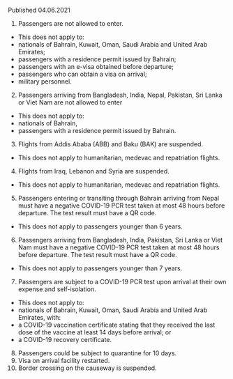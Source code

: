 Published 04.06.2021
1. Passengers are not allowed to enter.
- This does not apply to:
- nationals of Bahrain, Kuwait, Oman, Saudi Arabia and United Arab Emirates;
- passengers with a residence permit issued by Bahrain;
- passengers with an e-visa obtained before departure;
- passengers who can obtain a visa on arrival; 
- military personnel.
2. Passengers arriving from Bangladesh, India, Nepal, Pakistan, Sri Lanka or Viet Nam are not allowed to enter
- This does not apply to: 
- nationals of Bahrain, 
- passengers with a residence permit issued by Bahrain. 
3. Flights from Addis Ababa (ABB) and Baku (BAK) are suspended.
- This does not apply to humanitarian, medevac and repatriation flights.
4. Flights from Iraq, Lebanon and Syria are suspended.
- This does not apply to humanitarian, medevac and repatriation flights.
5. Passengers entering or transiting through Bahrain arriving from Nepal must have a negative COVID-19 PCR test taken at most 48 hours before departure. The test result must have a QR code.
- This does not apply to passengers younger than 6 years.
6. Passengers arriving from Bangladesh, India, Pakistan, Sri Lanka or Viet Nam must have a negative COVID-19 PCR test taken at most 48 hours before departure. The test result must have a QR code.
- This does not apply to passengers younger than 7 years. 
7. Passengers are subject to a COVID-19 PCR test upon arrival at their own expense and self-isolation.
- This does not apply to:
- nationals of Bahrain, Kuwait, Oman, Saudi Arabia and United Arab Emirates, with:
- a COVID-19 vaccination certificate stating that they received the last dose of the vaccine at least 14 days before arrival; or
- a COVID-19 recovery certificate.
8. Passengers could be subject to quarantine for 10 days.
9. Visa on arrival facility restarted.
10. Border crossing on the causeway is suspended.

